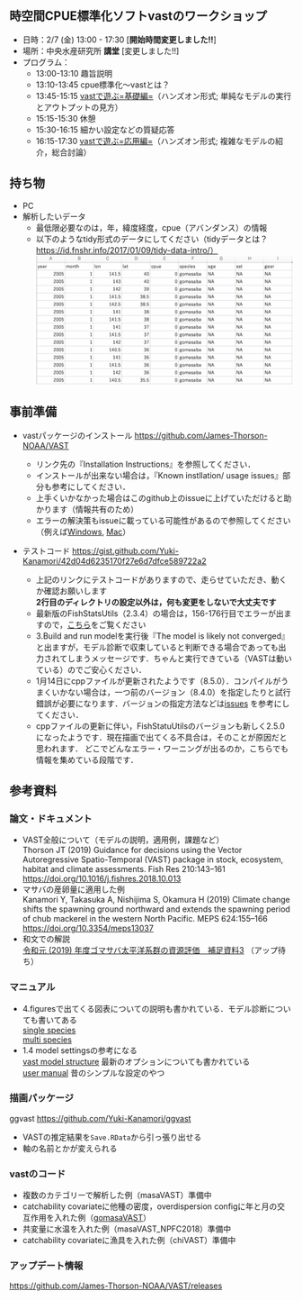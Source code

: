 ## 時空間CPUE標準化ソフトvastのワークショップ

- 日時：2/7 (金) 13:00 - 17:30 [**開始時間変更しました!!**]
- 場所：中央水産研究所 **講堂** [変更しました!!] 
- プログラム：
  - 13:00-13:10 趣旨説明
  - 13:10-13:45 cpue標準化～vastとは？
  - 13:45-15:15 [vastで遊ぶ=基礎編=](vastの基礎1_2.1.pdf)（ハンズオン形式; 単純なモデルの実行とアウトプットの見方）
  - 15:15-15:30 休憩
  - 15:30-16:15 細かい設定などの質疑応答
  - 16:15-17:30 [vastで遊ぶ=応用編=](vastの基礎2_1.0.pdf)（ハンズオン形式; 複雑なモデルの紹介，総合討論）

## 持ち物
* PC
* 解析したいデータ
  * 最低限必要なのは，年，緯度経度，cpue（アバンダンス）の情報
  * 以下のようなtidy形式のデータにしてください（tidyデータとは？　https://id.fnshr.info/2017/01/09/tidy-data-intro/）
  ![tidydata](HP用図表/tidydata.png)

## 事前準備
- vastパッケージのインストール
https://github.com/James-Thorson-NOAA/VAST
  - リンク先の『Installation Instructions』を参照してください．
  - インストールが出来ない場合は，『Known instllation/ usage issues』部分も参考にしてください．
  - 上手くいかなかった場合はこのgithub上のissueに上げていただけると助かります（情報共有のため）
  - エラーの解決策もissueに載っている可能性があるので参照してください（例えば[Windows](https://github.com/ShotaNishijima/vast_workshop2020/issues/1), [Mac](https://github.com/ShotaNishijima/vast_workshop2020/issues/2)）

- テストコード
https://gist.github.com/Yuki-Kanamori/42d04d6235170f27e6d7dfce589722a2

  - 上記のリンクにテストコードがありますので、走らせていただき、動くか確認お願いします  
    **2行目のディレクトリの設定以外は，何も変更をしないで大丈夫です**
   - 最新版のFishStatsUtils（2.3.4）の場合は，156-176行目でエラーが出ますので，[こちら](https://github.com/ShotaNishijima/vast_workshop2020/issues/4)をご覧ください
   - 3.Build and run modelを実行後『The model is likely not converged』と出ますが，モデル診断で収束していると判断できる場合であっても出力されてしまうメッセージです．ちゃんと実行できている（VASTは動いている）のでご安心ください．
   - 1月14日にcppファイルが更新されたようです（8.5.0）．コンパイルがうまくいかない場合は，一つ前のバージョン（8.4.0）を指定したりと試行錯誤が必要になります．バージョンの指定方法などは[issues](https://github.com/ShotaNishijima/vast_workshop2020/issues) を参考にしてください．
   - cppファイルの更新に伴い，FishStatuUtilsのバージョンも新しく2.5.0になったようです．現在描画で出てくる不具合は，そのことが原因だと思われます．
   どこでどんなエラー・ワーニングが出るのか，こちらでも情報を集めている段階です．
   

## 参考資料    
### **論文・ドキュメント**
* VAST全般について（モデルの説明，適用例，課題など）    
  Thorson JT (2019) Guidance for decisions using the Vector Autoregressive Spatio-Temporal (VAST) package in stock, ecosystem, habitat and climate assessments. Fish Res 210:143–161    
  https://doi.org/10.1016/j.fishres.2018.10.013
* マサバの産卵量に適用した例    
  Kanamori Y, Takasuka A, Nishijima S, Okamura H (2019) Climate change shifts the spawning ground northward and extends the spawning period of chub mackerel in the western North Pacific. MEPS 624:155–166    
  https://doi.org/10.3354/meps13037    
* 和文での解説    
  [令和元 (2019) 年度ゴマサバ太平洋系群の資源評価　補足資料3](http://abchan.fra.go.jp/digests2019/index.html) （アップ待ち）
### **マニュアル**
* 4.figuresで出てくる図表についての説明も書かれている．モデル診断についても書いてある    
  [single species](single-species.pdf)    
  [multi species](multi-species.pdf)
* 1.4 model settingsの参考になる    
  [vast model structure](VAST_model_structure.pdf) 最新のオプションについても書かれている    
  [user manual](VAST_user_manual.pdf) 昔のシンプルな設定のやつ
### **描画パッケージ**
ggvast https://github.com/Yuki-Kanamori/ggvast    
* VASTの推定結果を`Save.RData`から引っ張り出せる
* 軸の名前とかが変えられる
### **vastのコード**
* 複数のカテゴリーで解析した例（masaVAST）準備中
* catchability covariateに他種の密度，overdispersion configに年と月の交互作用を入れた例（[gomasaVAST](https://github.com/Yuki-Kanamori/gomasaVAST)）
* 共変量に水温を入れた例（masaVAST_NPFC2018）準備中
* catchability covariateに漁具を入れた例（chiVAST）準備中
### **アップデート情報**    
https://github.com/James-Thorson-NOAA/VAST/releases
